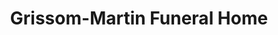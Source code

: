 ---
title: "Grissom-Martin Funeral Home"
url: /columbia/grissom-martin-funeral-home/
shop: funeral directors
---